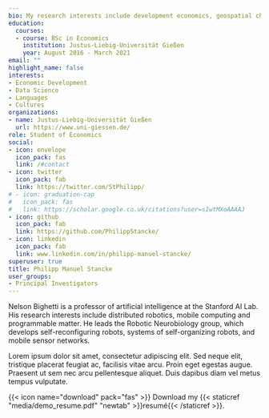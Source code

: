```yaml
---
bio: My research interests include development economics, geospatial characteristics of economics, and drug economies.
education:
  courses:
  - course: BSc in Economics
    institution: Justus-Liebig-Universität Gießen
    year: August 2016 - March 2021
email: ""
highlight_name: false
interests:
- Economic Development
- Data Science
- Languages
- Cultures
organizations:
- name: Justus-Liebig-Universität Gießen
  url: https://www.uni-giessen.de/
role: Student of Economics
social:
- icon: envelope
  icon_pack: fas
  link: /#contact
- icon: twitter
  icon_pack: fab
  link: https://twitter.com/StPhilipp/
# - icon: graduation-cap
#   icon_pack: fas
#   link: https://scholar.google.co.uk/citations?user=sIwtMXoAAAAJ
- icon: github
  icon_pack: fab
  link: https://github.com/PhilippStancke/
- icon: linkedin
  icon_pack: fab
  link: www.linkedin.com/in/philipp-manuel-stancke/
superuser: true
title: Philipp Manuel Stancke
user_groups:
- Principal Investigators
---
```


Nelson Bighetti is a professor of artificial intelligence at the Stanford AI Lab. His research interests include distributed robotics, mobile computing and programmable matter. He leads the Robotic Neurobiology group, which develops self-reconfiguring robots, systems of self-organizing robots, and mobile sensor networks.

Lorem ipsum dolor sit amet, consectetur adipiscing elit. Sed neque elit, tristique placerat feugiat ac, facilisis vitae arcu. Proin eget egestas augue. Praesent ut sem nec arcu pellentesque aliquet. Duis dapibus diam vel metus tempus vulputate.

{{< icon name="download" pack="fas" >}} Download my {{< staticref "media/demo_resume.pdf" "newtab" >}}resumé{{< /staticref >}}.
